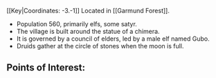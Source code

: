 [[Key|Coordinates: -3.-1]]
Located in [[Garmund Forest]].

- Population 560, primarily elfs, some satyr.
- The village is built around the statue of a chimera.
- It is governed by a council of elders, led by a male elf named Gubo.
- Druids gather at the circle of stones when the moon is full.

Points of Interest:
- 